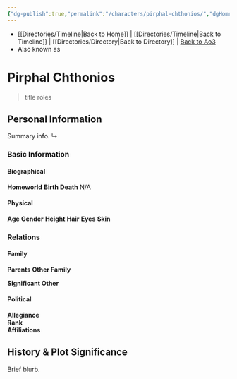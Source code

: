 ```yaml
---
{"dg-publish":true,"permalink":"/characters/pirphal-chthonios/","dgHomeLink":false}
---
```


- [[Directories/Timeline\|Back to Home]] | [[Directories/Timeline\|Back to Timeline]] | [[Directories/Directory\|Back to Directory]] | [Back to Ao3](https://archiveofourown.org/works/19334440/chapters/45992584)
- Also known as

# Pirphal Chthonios
>title roles

## Personal Information
Summary info.
↳

### Basic Information

#### Biographical
**Homeworld** 
**Birth** 
**Death** N/A

#### Physical
**Age** 
**Gender** 
**Height** 
**Hair** 
**Eyes** 
**Skin** 

### Relations

#### Family
**Parents** 
**Other Family**

**Significant Other** 

#### Political
**Allegiance**  
**Rank**  
**Affiliations**  

## History & Plot Significance
Brief blurb.